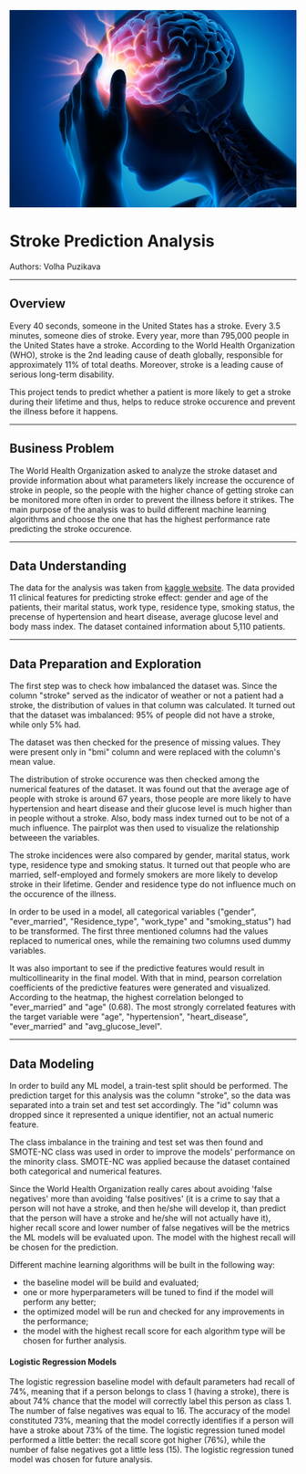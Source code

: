 ![](images/brain.jpeg)

# Stroke Prediction Analysis
Authors: Volha Puzikava
***

## Overview
Every 40 seconds, someone in the United States has a stroke. Every 3.5 minutes, someone dies of stroke. Every year, more than 795,000 people in the United States have a stroke. According to the World Health Organization (WHO), stroke is the 2nd leading cause of death globally, responsible for approximately 11% of total deaths. Moreover, stroke is a leading cause of serious long-term disability.

This project tends to predict whether a patient is more likely to get a stroke during their lifetime and thus, helps to reduce stroke occurence and prevent the illness before it happens. 
***

## Business Problem
The World Health Organization asked to analyze the stroke dataset and provide information about what parameters likely increase the occurence of stroke in people, so the people with the higher chance of getting stroke can be monitored more often in order to prevent the illness before it strikes. The main purpose of the analysis was to build different machine learning algorithms and choose the one that has the highest performance rate predicting the stroke occurence.
***

## Data Understanding
The data for the analysis was taken from [kaggle website](https://www.kaggle.com/datasets/fedesoriano/stroke-prediction-dataset?select=healthcare-dataset-stroke-data.csv). The data provided 11 clinical features for predicting stroke effect: gender and age of the patients, their marital status, work type, residence type, smoking status, the precense of hypertension and heart disease, average glucose level and body mass index. The dataset contained information about 5,110 patients.
***

## Data Preparation and Exploration
The first step was to check how imbalanced the dataset was. Since the column "stroke" served as the indicator of weather or not a patient had a stroke, the distribution of values in that column was calculated. It turned out that the dataset was imbalanced: 95% of people did not have a stroke, while only 5% had. 

The dataset was then checked for the presence of missing values. They were present only in "bmi" column and were replaced with the column's mean value.

The distribution of stroke occurence was then checked among the numerical features of the dataset. It was found out that the average age of people with stroke is around 67 years, those people are more likely to have hypertension and heart disease and their glucose level is much higher than in people without a stroke. Also, body mass index turned out to be not of a much influence. The pairplot was then used to visualize the relationship betweeen the variables.

The stroke incidences were also compared by gender, marital status, work type, residence type and smoking status. It turned out that people who are married, self-employed and formely smokers are more likely to develop stroke in their lifetime. Gender and residence type do not influence much on the occurence of the illness.

In order to be used in a model, all categorical variables ("gender", "ever_married", "Residence_type", "work_type" and "smoking_status") had to be transformed. The first three mentioned columns had the values replaced to numerical ones, while the remaining two columns used dummy variables.

It was also important to see if the predictive features would result in multicollinearity in the final model. With that in mind, pearson correlation coefficients of the predictive features were generated and visualized. According to the heatmap, the highest correlation belonged to "ever_married" and "age" (0.68). The most strongly correlated features with the target variable were "age", "hypertension", "heart_disease", "ever_married" and "avg_glucose_level".
***

## Data Modeling
In order to build any ML model, a train-test split should be performed. The prediction target for this analysis was the column "stroke", so the data was separated into a train set and test set accordingly. The "id" column was dropped since it represented a unique identifier, not an actual numeric feature.

The class imbalance in the training and test set was then found and SMOTE-NC class was used in order to improve the models' performance on the minority class. SMOTE-NC was applied because the dataset contained both categorical and numerical features.

Since the World Health Organization really cares about avoiding 'false negatives' more than avoiding 'false positives' (it is a crime to say that a person will not have a stroke, and then he/she will develop it, than predict that the person will have a stroke and he/she will not actually have it), higher recall score and lower number of false negatives will be the metrics the ML models will be evaluated upon. The model with the highest recall will be chosen for the prediction.

Different machine learning algorithms will be built in the following way:
- the baseline model will be build and evaluated;
- one or more hyperparameters will be tuned to find if the model will perform any better;
- the optimized model will be run and checked for any improvements in the performance;
- the model with the highest recall score for each algorithm type will be chosen for further analysis.

#### Logistic Regression Models
The logistic regression baseline model with default parameters had recall of 74%, meaning that if a person belongs to class 1 (having a stroke), there is about 74% chance that the model will correctly label this person as class 1. The number of false negatives was equal to 16. The accuracy of the model constituted 73%, meaning that the model correctly identifies if a person will have a stroke about 73% of the time.
The logistic regression tuned model performed a little better: the recall score got higher (76%), while the number of false negatives got a little less (15). The logistic regression tuned model was chosen for future analysis.